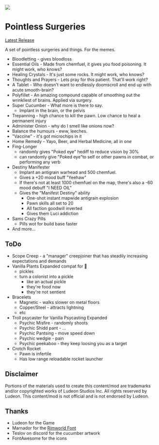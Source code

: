 <p>
  <a href="https://steamcommunity.com/sharedfiles/filedetails/?id=3274747913" alt="Steam Workshop Link">
  <img src="https://img.shields.io/static/v1?label=Steam&message=Workshop&color=blue&logo=steam&link=https://steamcommunity.com/sharedfiles/filedetails/?id=3274747913"/>
  </a>
</p>

# Pointless Surgeries

[Latest Release](https://github.com/keyz182/PointlessSurgeries/releases/)


A set of pointless surgeries and things. For the memes.

- Bloodletting - gives bloodloss
- Essential Oils - Made from chemfuel, it gives you food poisoning. It might work, who knows?
- Healing Crystals - It's just some rocks. It might work, who knows?
- Thoughts and Prayers - Lets pray for this patient. That'll work right?
- A Tablet - Who doesn't want to endlessly doomscroll and end up with acute smooth-brain?
- Polyfillet - An amazing compound capable of smoothing out the wrinkliest of brains. Applied via surgery.
- Super Cucumber - What more is there to say.
  - Implant in the brain, or the pelvis
- Trepanning - high chance to kill the pawn. Low chance to heal a permanent injury
- Administer Onion - why do I smell like onions now?
- Balance the humours - eww, leeches.
- "Vaccine" - it's got microchips in it
- Home Remedy - Yayo, Beer, and Herbal Medicine, all in one
- Fing-Longer
  - randomly gives "Poked eye" hediff to reduce vision by 30%
  - can randomly give "Poked eye"to self or other pawns in combat, or performing any verb
- Destiny Manifester
  - Implant an antigrain warhead and 500 chemfuel.
  - Gives a +20 mood buff "Yeehaw"
  - If there's not at least 1000 chemfuel on the map, there's also a -60 mood debuff "I NEED OIL"
  - Gives the "Manifest Destiny" ability
    - One-shot instant mapwide antigrain explosion
    - Pawn skills all set to 20
    - All faction goodwill inverted
    - Gives them Luci addiction
- Sams Crazy Pills
  - Pills wot for build base faster
- And more...

## ToDo
- Scope Creep - a "manager" creepjoiner that has steadily increasing expectations and demands
- Vanilla Plants Expanded compat for 🥒
  - pickles
  - turn a colonist into a pickle
    - like an actual pickle
    - they're food now
    - they're not sentient
- Bracelets
  - Magnetic - walks slower on metal floors
  - Copper/Steel - attracts lightning
  - etc
- Troll psycaster for Vanilla Psycasting Expanded
  - Psychic Misfire - randomly shoots
  - Psychic Shidd pant - ...
  - Psychic Pantsing - move speed down
  - Psychic wedgie - pain
  - Psychic peekaboo - they keep loosing you as a target
- Crotch Rocket
  - Pawn is infertile
  - Has low range reloadable rocket launcher


## Disclaimer
Portions of the materials used to create this content/mod are trademarks and/or copyrighted works of Ludeon Studios Inc. All rights reserved by Ludeon. This content/mod is not official and is not endorsed by Ludeon.

## Thanks
* Ludeon for the Game
* Marnador for the [Rimworld Font](https://github.com/spdskatr/RWModdingResources/raw/master/RimWordFont.ttf)
* Teslov on discord for the cucumber artwork
* FontAwesome for the icons
